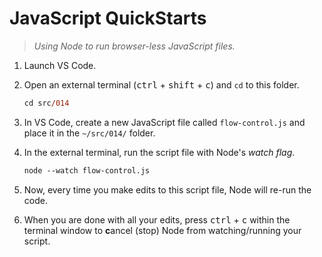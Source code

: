 # JavaScript QuickStarts

> *Using Node to run browser-less JavaScript files.*

1. Launch VS Code.
1. Open an external terminal (<kbd>ctrl</kbd> + <kbd>shift</kbd> + <kbd>c</kbd>) and `cd` to this folder.

    ```ps
    cd src/014
    ```

1. In VS Code, create a new JavaScript file called `flow-control.js` and place it in the `~/src/014/` folder.
1. In the external terminal, run the script file with Node's *watch flag*.

    ```ps
    node --watch flow-control.js
    ```

1. Now, every time you make edits to this script file, Node will re-run the code.
1. When you are done with all your edits, press <kbd>ctrl</kbd> + <kbd>c</kbd> within the terminal window to **c**ancel (stop) Node from watching/running your script.
